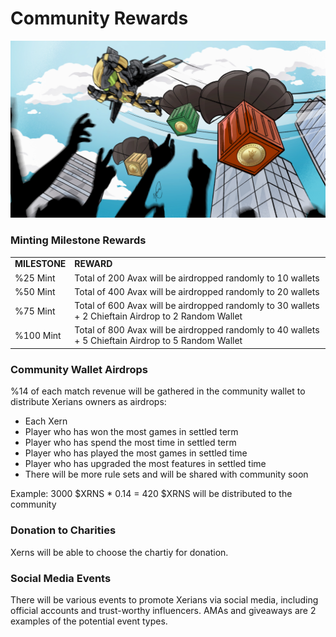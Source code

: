 # Community Rewards

![](<.gitbook/assets/community rewards.jpg>)

### **Minting Milestone Rewards**



|               |                                                                                                       |
| ------------- | ----------------------------------------------------------------------------------------------------- |
| **MILESTONE** | **REWARD**                                                                                            |
| %25 Mint      | Total of 200 Avax will be airdropped randomly to 10 wallets                                           |
| %50 Mint      | Total of 400 Avax will be airdropped randomly to 20 wallets                                           |
| %75 Mint      | Total of 600 Avax will be airdropped randomly to 30 wallets + 2 Chieftain Airdrop to 2 Random Wallet  |
| %100 Mint     | Total of 800 Avax will be airdropped randomly to 40 wallets + 5 Chieftain Airdrop to 5 Random Wallet  |



&#x20;

### Community Wallet Airdrops

%14 of each match revenue will be gathered in the community wallet to distribute Xerians owners as airdrops:

* Each Xern&#x20;
* Player who has won the most games in settled term
* Player who has spend the most time in settled term&#x20;
* Player who has played the most games in settled time&#x20;
* Player who has upgraded the most features in settled time&#x20;
* There will be more rule sets and will be shared with community soon

Example: 3000 $XRNS \* 0.14 = 420 $XRNS will be distributed to the community

### Donation to Charities

Xerns will be able to choose the chartiy for donation.

### Social Media Events

There will be various events to promote Xerians via social media, including official accounts and trust-worthy influencers. AMAs and giveaways are 2 examples of the potential event types.



